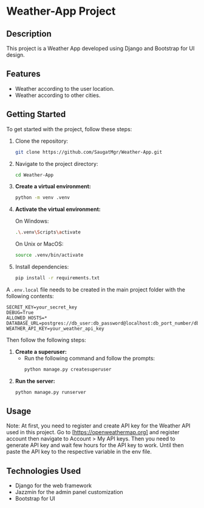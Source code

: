 # Weather-App Project

## Description
This project is a Weather App developed using Django and Bootstrap for UI design.

## Features
- Weather according to the user location.
- Weather according to other cities.

## Getting Started

To get started with the project, follow these steps:

1. Clone the repository:
    ```bash
    git clone https://github.com/SaugatMgr/Weather-App.git
    ```
2. Navigate to the project directory:
    ```bash
    cd Weather-App
    ```
3. **Create a virtual environment:**
    ```bash
    python -m venv .venv
    ```
4. **Activate the virtual environment:**

    On Windows:

    ```bash
    .\.venv\Scripts\activate
    ```

    On Unix or MacOS:

    ```bash
    source .venv/bin/activate
    ```
5. Install dependencies:
    ```bash
    pip install -r requirements.txt
    ```

A `.env.local` file needs to be created in the main project folder with the following contents:
```env
SECRET_KEY=your_secret_key
DEBUG=True
ALLOWED_HOSTS=*
DATABASE_URL=postgres://db_user:db_password@localhost:db_port_number/db_name
WEATHER_API_KEY=your_weather_api_key
```

Then follow the following steps:
1. **Create a superuser:**
    - Run the following command and follow the prompts:
        ```bash
        python manage.py createsuperuser
        ```
2. **Run the server:**
    ```bash
    python manage.py runserver
    ```
    
## Usage
Note: At first, you need to register and create API key for the Weather API used in this project. Go to [https://openweathermap.org] and register account then navigate to Account > My API keys. Then you need to generate API key and wait few hours for the API key to work. Until then paste the API key to the respective variable in the env file.

## Technologies Used
- Django for the web framework
- Jazzmin for the admin panel customization
- Bootstrap for UI
